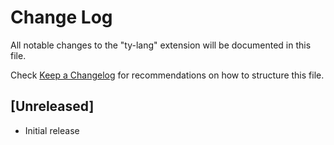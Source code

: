 # Change Log

All notable changes to the "ty-lang" extension will be documented in this file.

Check [Keep a Changelog](http://keepachangelog.com/) for recommendations on how to structure this file.

## [Unreleased]

- Initial release

